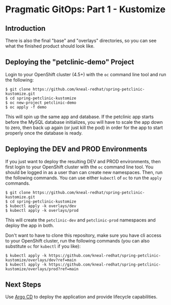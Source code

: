 # Pragmatic GitOps: Part 1 - Kustomize

## Introduction


There is also the final "base" and "overlays" directories, so you can see what the finished product should look like.

## Deploying the "petclinic-demo" Project

Login to your OpenShift cluster (4.5+) with the `oc` command line tool and run the following:

```
$ git clone https://github.com/kneal-redhat/spring-petclinic-kustomize.git
$ cd spring-petclinic-kustomize
$ oc new-project petclinic-demo
$ oc apply -f demo
```

This will spin up the same app and database.  If the petclinic app starts before the MySQL database initializes, you will have to scale the app down to zero, then back up again (or just kill the pod) in order for the app to start properly once the database is ready.

## Deploying the DEV and PROD Environments

If you just want to deploy the resulting DEV and PROD environments, then first login to your OpenShift cluster with the `oc` command line tool.  You should be logged in as a user than can create new namespaces.  Then, run the following commands.  You can use either `kubectl` of `oc` to run the `apply` commands.  

```
$ git clone https://github.com/kneal-redhat/spring-petclinic-kustomize.git
$ cd spring-petclinic-kustomize
$ kubectl apply -k overlays/dev
$ kubectl apply -k overlays/prod
```

This will create the `petclinic-dev` and `petclinic-prod` namespaces and deploy the app in both.

Don't want to have to clone this repository, make sure you have cli access to your OpenShift cluster, run the following commands (you can also substitute `oc` for `kubectl` if you like):

```
$ kubectl apply -k https://github.com/kneal-redhat/spring-petclinic-kustomize/overlays/dev?ref=main
$ kubectl apply -k https://github.com/kneal-redhat/spring-petclinic-kustomize/overlays/prod?ref=main
```


## Next Steps

Use [Argo CD](https://argoproj.github.io/argo-cd/) to deploy the application and provide lifecycle capabilities.